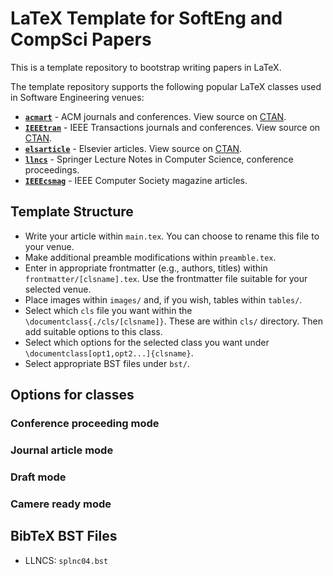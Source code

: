 # LaTeX Template for SoftEng and CompSci Papers

This is a template repository to bootstrap writing papers in LaTeX.

The template repository supports the following popular LaTeX classes used in
Software Engineering venues:

* [**`acmart`**](https://www.acm.org/binaries/content/assets/publications/consolidated-tex-template/acmart.pdf) - ACM journals and conferences. View source on [CTAN](https://ctan.org/tex-archive/macros/latex/contrib/acmart).
* [**`IEEEtran`**](https://www.ieee.org/conferences/publishing/templates.html) - IEEE Transactions journals and conferences. View source on [CTAN](https://ctan.org/tex-archive/macros/latex/contrib/IEEEtran).
* [**`elsarticle`**](https://www.elsevier.com/authors/author-schemas/latex-instructions) - Elsevier articles. View source on [CTAN](https://ctan.org/tex-archive/macros/latex/contrib/elsarticle).
* [**`llncs`**](https://www.springer.com/gp/computer-science/lncs/conference-proceedings-guidelines) - Springer Lecture Notes in Computer Science, conference proceedings.
* [**`IEEEcsmag`**](https://www.springer.com/gp/computer-science/lncs/conference-proceedings-guidelines) - IEEE Computer Society magazine articles.

## Template Structure

* Write your article within `main.tex`. You can choose to rename this file to your venue.
* Make additional preamble modifications within `preamble.tex`.
* Enter in appropriate frontmatter (e.g., authors, titles) within `frontmatter/[clsname].tex`. Use the frontmatter file suitable for your selected venue.
* Place images within `images/` and, if you wish, tables within `tables/`.
* Select which `cls` file you want within the `\documentclass{./cls/[clsname]}`. These are within `cls/` directory. Then add suitable options to this class.
* Select which options for the selected class you want under `\documentclass[opt1,opt2...]{clsname}`.
* Select appropriate BST files under `bst/`.

## Options for classes

### Conference proceeding mode

### Journal article mode

### Draft mode

### Camere ready mode

## BibTeX BST Files

- LLNCS: `splnc04.bst`